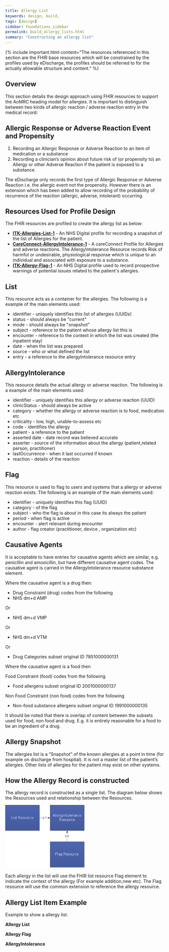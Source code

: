```yaml
---
title: Allergy List
keywords: design, build,
tags: [design]
sidebar: foundations_sidebar
permalink: build_allergy_lists.html
summary: "Constructing an allergy list"
---
```


{% include important.html content="The resources referenced in this section are the FHIR base resources which will be constrained by the profiles used by eDischarge, the profiles should be referred to for the actually allowable structure and content." %}

## Overview ##
This section details the design approach using FHIR resources to support the AoMRC heading model for allergies.
It is important to distinguish between two kinds of allergic reaction / adverse reaction entry in the medical record:
## Allergic Response or Adverse Reaction Event and Propensity ##
<ol>
<li>Recording an Allergic Response or Adverse Reaction to an item of medication or a substance</li>
<li>Recording a clinician’s opinion about future risk of (or propensity to) an Allergy or other Adverse Reaction if the patient is exposed to a substance.</li></ol> 

The eDischarge only records the first type of Allergic Response or Adverse Reaction i.e. the allergic event not the propensity. However there is an extension which has been added to allow recording of the probability of recurrence of the reaction (allergic, adverse, intolerant) occurring. 

## Resources Used for Profile Design ##
The FHIR resources are profiled to create the allergy list as below:

- **[ITK-Allergies-List-1](https://fhir.nhs.uk/STU3/StructureDefinition/ITK-Allergies-List-1)** - An NHS Digital profile for recording a snapshot of the list of Allergies for the patient.
- **[CareConnect-AllergyIntolerance-1](https://fhir.hl7.org.uk/STU3/StructureDefinition/CareConnect-AllergyIntolerance-1)** - A careConnect Profile for Allergies and adverse reactions. The AllergyIntolerance Resource records Risk of harmful or undesirable, physiological response which is unique to an individual and associated with exposure to a substance.
- **[ITK-Allergy-Flag-1](https://fhir.nhs.uk/STU3/StructureDefinition/ITK-Allergy-Flag-1)** - An NHS Digital profile used to record prospective warnings of potential issues related to the patient's allergies.

## List ##
This resource acts as a container for the allergies. The following is a example of the main elements used:

- identifier - uniquely identifies this list of allergies (UUIDs)
- status - should always be "current"
- mode - should always be "snapshot" 
- subject - reference to the patient whose allergy list this is
- encounter - reference to the context in which the list was created (the inpatient stay)
- date - when the list was prepared
- source - who or what defined the list
- entry - a reference to the allergyIntolerance resource entry

## AllergyIntolerance ##
This resource details the actual allergy or adverse reaction. The following is a example of the main elements used: 

- identifier - uniquely identifies this allergy or adverse reaction (UUID)
- clinicStatus - should always be active
- category - whether the allergy or adverse reaction is to food, medication etc
- criticality - low, high, unable-to-assess etc
- code - identifies the allergy
- patient - a reference to the patient
- asserted date - date record was believed accurate
- asserter - source of the information about the allergy (patient,related person, practitioner)
- lastOccurrence - when it last occurred if known
- reaction - details of the reaction

## Flag ##
This resource is used to flag to users and systems that a allergy or adverse reaction exists. The following is an example of the main elements used: 
- identifier - uniquely identifies this flag (UUID) 
- category - of the flag
- subject - who the flag is about in this case its always the patient
- period - when flag is active
- encounter - alert relevant during encounter
- author - flag creator (practitioner, device , organization etc)

## Causative Agents ##
It is acceptable to have entries for causative agents which are similar, e.g. penicillin and amoxicillin, but have different causative agent codes. The causative agent is carried in the AllergyIntolerance resource substance element.

Where the causative agent is a drug then:

- Drug Constraint (drug) codes from the following
- NHS dm+d AMP

Or

- NHS dm+d VMP

Or

- NHS dm+d VTM

Or

- Drug Categories subset original ID 7851000000131

Where the causative agent is a food then

Food Constraint (food) codes from the following
- Food allergens subset original ID 2001000000137

Non Food Constraint (non food) codes from the following

- Non-food substance allergens subset original ID 1991000000135

It should be noted that there is overlap of content between the subsets used for food, non food and drug. E.g. it is entirely reasonable for a food to be an ingredient of a drug. 

## Allergy Snapshot ##
The allergies list is a “Snapshot” of the known allergies at a point in time (for example on discharge from hospital). It is not a master list of the patient’s allergies. Other lists of allergies for the patient may exist on other systems. 

## How the Allergy Record is constructed ##
The allergy record is constructed as a single list. The diagram below shows the Resources used and relationship between the Resources.

<img src="images/build/allergy_basic_structure.png" style="width:50%;max-width: 50%;">


Each allergy in the list will use the FHIR list resource Flag element to indicate the context of the allergy (For example addition,new etc). The Flag resource will use the common extension to reference the allergy resource.

## Allergy List Item Example ##
Example to show a allergy list.

**Allergy List**

<script src="https://gist.github.com/IOPS-DEV/cc4bc6b89141b22e06abc917b327f523.js"></script>

**Allergy Flag**

<script src="https://gist.github.com/IOPS-DEV/4a8328bfc518b7008bd7c805cde73d49.js"></script>

**AllergyIntolerance**

<script src="https://gist.github.com/IOPS-DEV/baa79022e1517c5dfebe3b5f1b8f178f.js"></script>


 




